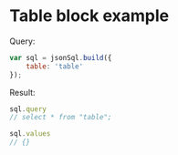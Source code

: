# Table block example

Query:

``` js
var sql = jsonSql.build({
    table: 'table'
});
```

Result:

``` js
sql.query
// select * from "table";

sql.values
// {}
```
